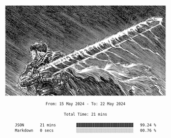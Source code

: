 <!-- Profile image -->
<p align="center">
 <img src="assets/bpD2ohb.png" width="1080px">
</p>
<!-- Profile image end -->

<div align="center">
<!--START_SECTION:waka-->

```txt
From: 15 May 2024 - To: 22 May 2024

Total Time: 21 mins

JSON       21 mins         ▓▓▓▓▓▓▓▓▓▓▓▓▓▓▓▓▓▓▓▓▓▓▓▓▓   99.24 %
Markdown   0 secs          ░░░░░░░░░░░░░░░░░░░░░░░░░   00.76 %
```

<!--END_SECTION:waka-->
</div>
